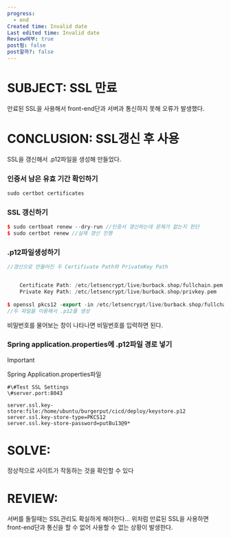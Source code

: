```yaml
---
progress:
  - end
Created time: Invalid date
Last edited time: Invalid date
Review여부: true
post됨: false
post할까?: false
---
```

# SUBJECT: SSL 만료

만료된 SSL을 사용해서 front-end단과 서버과 통신하지 못해 오류가 발생했다.

# CONCLUSION: SSL갱신 후 사용

SSL을 갱신해서 .p12파일을 생성해 만들었다.

  

### 인증서 남은 유효 기간 확인하기

```C++
sudo certbot certificates
```

### SSL 갱신하기

```C++
$ sudo certboat renew --dry-run //인증서 갱신하는데 문제가 없는지 판단
$ sudo certbot renew //실제 갱신 진행
```

### .p12파일생성하기

```C++
//갱신으로 만들어진 두 Certifivate Path와 PrivateKey Path


    Certificate Path: /etc/letsencrypt/live/burback.shop/fullchain.pem
    Private Key Path: /etc/letsencrypt/live/burback.shop/privkey.pem
    
$ openssl pkcs12 -export -in /etc/letsencrypt/live/burback.shop/fullchain.pem -inkey /etc/letsencrypt/live/burback.shop/privkey.pem -out /etc/letsencrypt/live/burback.shop/keystore.p12 -name tomcat -CAfile /etc/letsencrypt/live/burback.shop/fullchain.pem -caname root
//두 파일을 이용해서 .p12를 생성
```

비밀번호를 물어보는 창이 나타나면 비밀번호를 입력하면 된다.

  

### Spring application.properties에 .p12파일 경로 넣기

> [!important]  
> Spring Application.properties파일  

```Shell
#\#Test SSL Settings
\#server.port:8043

server.ssl.key-store:file:/home/ubuntu/burgerput/cicd/deploy/keystore.p12
server.ssl.key-store-type=PKCS12
server.ssl.key-store-password=putBu13@9*
```

  

# SOLVE:

정상적으로 사이트가 작동하는 것을 확인할 수 있다

# REVIEW:

서버를 돌릴때는 SSL관리도 확실하게 해야한다… 위처럼 만료된 SSL을 사용하면 front-end단과 통신을 할 수 없어 사용할 수 없는 상황이 발생한다.